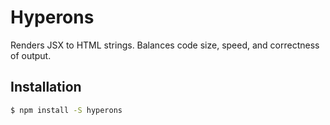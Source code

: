 # Hyperons

Renders JSX to HTML strings. Balances code size, speed, and correctness of output.

## Installation

```sh
$ npm install -S hyperons
```
